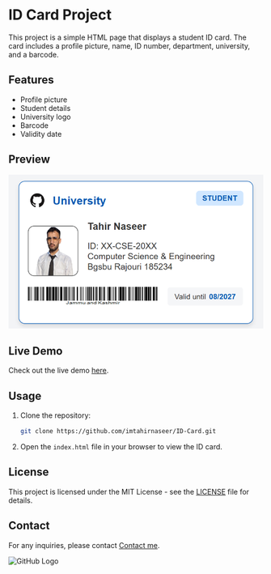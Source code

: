 # ID Card Project

This project is a simple HTML page that displays a student ID card. The card includes a profile picture, name, ID number, department, university, and a barcode.

## Features

- Profile picture
- Student details
- University logo
- Barcode
- Validity date

## Preview

![ID Card Preview](https://github.com/imtahirnaseer/ID-Card/blob/2136b80f79dca3d3afbfbcb2ec49c89443aeb00b/Screenshot%202025-01-01%20164052.png)

## Live Demo

Check out the live demo [here](https://imtahirnaseer.github.io/ID-Card/).

## Usage

1. Clone the repository:
    ```bash
    git clone https://github.com/imtahirnaseer/ID-Card.git
    ```
2. Open the `index.html` file in your browser to view the ID card.

## License

This project is licensed under the MIT License - see the [LICENSE](LICENSE) file for details.

## Contact

For any inquiries, please contact [Contact me](mailto:tahirtechlab@gmail.com).

![GitHub Logo](https://github.githubassets.com/images/modules/logos_page/GitHub-Mark.png)
